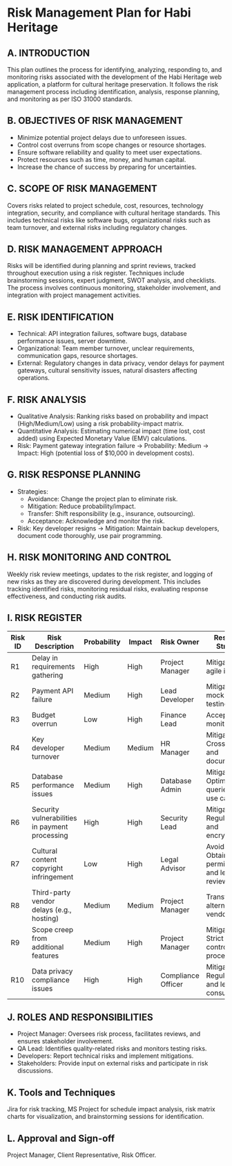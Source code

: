 # Risk Management Plan for Habi Heritage

## A. INTRODUCTION
This plan outlines the process for identifying, analyzing, responding to, and monitoring risks associated with the development of the Habi Heritage web application, a platform for cultural heritage preservation. It follows the risk management process including identification, analysis, response planning, and monitoring as per ISO 31000 standards.

## B. OBJECTIVES OF RISK MANAGEMENT
- Minimize potential project delays due to unforeseen issues.
- Control cost overruns from scope changes or resource shortages.
- Ensure software reliability and quality to meet user expectations.
- Protect resources such as time, money, and human capital.
- Increase the chance of success by preparing for uncertainties.

## C. SCOPE OF RISK MANAGEMENT
Covers risks related to project schedule, cost, resources, technology integration, security, and compliance with cultural heritage standards. This includes technical risks like software bugs, organizational risks such as team turnover, and external risks including regulatory changes.

## D. RISK MANAGEMENT APPROACH
Risks will be identified during planning and sprint reviews, tracked throughout execution using a risk register. Techniques include brainstorming sessions, expert judgment, SWOT analysis, and checklists. The process involves continuous monitoring, stakeholder involvement, and integration with project management activities.

## E. RISK IDENTIFICATION
- Technical: API integration failures, software bugs, database performance issues, server downtime.
- Organizational: Team member turnover, unclear requirements, communication gaps, resource shortages.
- External: Regulatory changes in data privacy, vendor delays for payment gateways, cultural sensitivity issues, natural disasters affecting operations.

## F. RISK ANALYSIS
- Qualitative Analysis: Ranking risks based on probability and impact (High/Medium/Low) using a risk probability-impact matrix.
- Quantitative Analysis: Estimating numerical impact (time lost, cost added) using Expected Monetary Value (EMV) calculations.
- Risk: Payment gateway integration failure → Probability: Medium → Impact: High (potential loss of $10,000 in development costs).

## G. RISK RESPONSE PLANNING
- Strategies:
  - Avoidance: Change the project plan to eliminate risk.
  - Mitigation: Reduce probability/impact.
  - Transfer: Shift responsibility (e.g., insurance, outsourcing).
  - Acceptance: Acknowledge and monitor the risk.
- Risk: Key developer resigns → Mitigation: Maintain backup developers, document code thoroughly, use pair programming.

## H. RISK MONITORING AND CONTROL
Weekly risk review meetings, updates to the risk register, and logging of new risks as they are discovered during development. This includes tracking identified risks, monitoring residual risks, evaluating response effectiveness, and conducting risk audits.

## I. RISK REGISTER

| Risk ID | Risk Description | Probability | Impact | Risk Owner | Response Strategy | Status |
|---------|------------------|-------------|--------|------------|-------------------|--------|
| R1 | Delay in requirements gathering | High | High | Project Manager | Mitigation: Use agile iterations | Open |
| R2 | Payment API failure | Medium | High | Lead Developer | Mitigation: Use mock API for testing | Open |
| R3 | Budget overrun | Low | High | Finance Lead | Acceptance + monitoring | Open |
| R4 | Key developer turnover | Medium | Medium | HR Manager | Mitigation: Cross-training and documentation | Open |
| R5 | Database performance issues | Medium | High | Database Admin | Mitigation: Optimize queries and use caching | Open |
| R6 | Security vulnerabilities in payment processing | High | High | Security Lead | Mitigation: Regular audits and encryption | Open |
| R7 | Cultural content copyright infringement | Low | High | Legal Advisor | Avoidance: Obtain permissions and legal review | Open |
| R8 | Third-party vendor delays (e.g., hosting) | Medium | Medium | Project Manager | Transfer: Use alternative vendors | Open |
| R9 | Scope creep from additional features | Medium | High | Project Manager | Mitigation: Strict change control process | Open |
| R10 | Data privacy compliance issues | High | High | Compliance Officer | Mitigation: Regular audits and legal consultation | Open |

## J. ROLES AND RESPONSIBILITIES
- Project Manager: Oversees risk process, facilitates reviews, and ensures stakeholder involvement.
- QA Lead: Identifies quality-related risks and monitors testing risks.
- Developers: Report technical risks and implement mitigations.
- Stakeholders: Provide input on external risks and participate in risk discussions.

## K. Tools and Techniques
Jira for risk tracking, MS Project for schedule impact analysis, risk matrix charts for visualization, and brainstorming sessions for identification.

## L. Approval and Sign-off
Project Manager, Client Representative, Risk Officer.